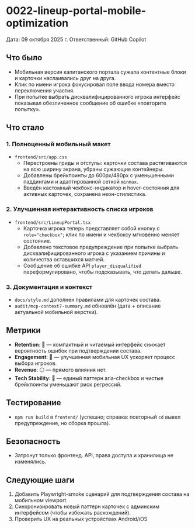 # 0022-lineup-portal-mobile-optimization

Дата: 09 октября 2025 г.
Ответственный: GitHub Copilot

## Что было
- Мобильная версия капитанского портала сужала контентные блоки и карточки наслаивались друг на друга.
- Клик по имени игрока фокусировал поле ввода номера вместо переключения участия.
- При попытке выбрать дисквалифицированного игрока интерфейс показывал обезличенное сообщение об ошибке «повторите попытку».

## Что стало
### 1. Полноценный мобильный макет
- `frontend/src/app.css`
  - Перестроены гриды и отступы: карточки состава растягиваются на всю ширину экрана, убраны сужающие контейнеры.
  - Добавлены брейкпоинты до 600px/480px с уменьшенными паддингами и адаптированной сеткой `minmax`.
  - Введён кастомный чекбокс-индикатор и hover-состояния для активных карточек, сохранена неон-стилистика.

### 2. Улучшенная интерактивность списка игроков
- `frontend/src/LineupPortal.tsx`
  - Карточка игрока теперь представляет собой кнопку с `role="checkbox"`; клик по имени и чекбоксу мгновенно меняет состояние.
  - Добавлено текстовое предупреждение при попытке выбрать дисквалифицированного игрока с указанием причины и количества оставшихся матчей.
  - Сообщение об ошибке API `player_disqualified` переформулировано, чтобы подсказывать, что делать дальше.

### 3. Документация и контекст
- `docs/style.md` дополнен правилами для карточек состава.
- `audit/mcp-context7-summary.md` обновлён (дата + описание актуальной мобильной верстки).

## Метрики
- **Retention**: 🔵 — компактный и читаемый интерфейс снижает вероятность ошибок при подтверждении состава.
- **Engagement**: 🔵 — улучшенная мобильная UX ускоряет процесс выбора игроков.
- **Revenue**: ⚪ — прямого влияния нет.
- **Tech Stability**: 🔵 — единый паттерн aria-checkbox и чистые брейкпоинты уменьшают риск регрессий.

## Тестирование
- `npm run build` в `frontend/` (успешно; справка: повторный `cd` вывел предупреждение, но сборка прошла).

## Безопасность
- Затронут только фронтенд. API, права доступа и хранилища не изменялись.

## Следующие шаги
1. Добавить Playwright-smoke сценарий для подтверждения состава на мобильном viewport.
2. Синхронизировать новый паттерн карточек с админским интерфейсом (чтобы избежать расхождений).
3. Проверить UX на реальных устройствах Android/iOS
